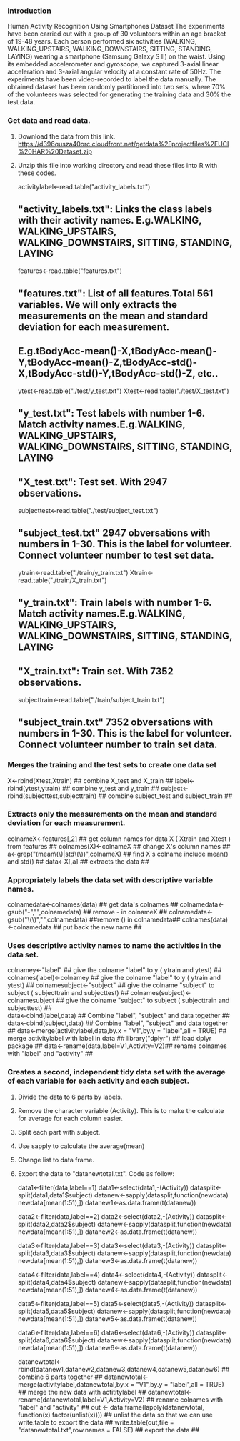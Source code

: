 ### Introduction

Human Activity Recognition Using Smartphones Dataset
The experiments have been carried out with a group of 30 volunteers within an age bracket of 19-48 years. 
Each person performed six activities (WALKING, WALKING_UPSTAIRS, WALKING_DOWNSTAIRS, SITTING, STANDING, LAYING) wearing a smartphone (Samsung Galaxy S II) on the waist. 
Using its embedded accelerometer and gyroscope, we captured 3-axial linear acceleration and 3-axial angular velocity at a constant rate of 50Hz. 
The experiments have been video-recorded to label the data manually. 
The obtained dataset has been randomly partitioned into two sets, where 70% of the volunteers was selected for generating the training data and 30% the test data. 

### Get data and read data.

1. Download the data from this link.
   https://d396qusza40orc.cloudfront.net/getdata%2Fprojectfiles%2FUCI%20HAR%20Dataset.zip

2. Unzip this file into working directory and read these files into R with these codes.
   
   activitylabel<-read.table("activity_labels.txt") 
   ## "activity_labels.txt": Links the class labels with their activity names. E.g.WALKING, WALKING_UPSTAIRS, WALKING_DOWNSTAIRS, SITTING, STANDING, LAYING ##
   
   features<-read.table("features.txt")
   ## "features.txt": List of all features.Total 561 variables. We will only extracts the measurements on the mean and standard deviation for each measurement. ## 
   ## E.g.tBodyAcc-mean()-X,tBodyAcc-mean()-Y,tBodyAcc-mean()-Z,tBodyAcc-std()-X,tBodyAcc-std()-Y,tBodyAcc-std()-Z, etc.. ##
   
   ytest<-read.table("./test/y_test.txt")
   Xtest<-read.table("./test/X_test.txt")
   ## "y_test.txt": Test labels with number 1-6. Match activity names.E.g.WALKING, WALKING_UPSTAIRS, WALKING_DOWNSTAIRS, SITTING, STANDING, LAYING ## 
   ## "X_test.txt": Test set. With 2947 observations.
   
   subjecttest<-read.table("./test/subject_test.txt")
   ## "subject_test.txt" 2947 obversations with numbers in 1-30. This is the label for volunteer. Connect volunteer number to test set data. ##  
   
   ytrain<-read.table("./train/y_train.txt")
   Xtrain<-read.table("./train/X_train.txt")
   ## "y_train.txt": Train labels with number 1-6. Match activity names.E.g.WALKING, WALKING_UPSTAIRS, WALKING_DOWNSTAIRS, SITTING, STANDING, LAYING ## 
   ## "X_train.txt": Train set. With 7352 observations.
   subjecttrain<-read.table("./train/subject_train.txt")
   ## "subject_train.txt"  7352 obversations with numbers in 1-30. This is the label for volunteer. Connect volunteer number to train set data. ## 

### Merges the training and the test sets to create one data set
   
   X<-rbind(Xtest,Xtrain)                   ## combine X_test and X_train ##
   label<-rbind(ytest,ytrain)               ## combine y_test and y_train ##
   subject<-rbind(subjecttest,subjecttrain) ## combine subject_test and subject_train ##

### Extracts only the measurements on the mean and standard deviation for each measurement.

   colnameX<-features[,2]                           ## get column names for data X ( Xtrain and Xtest ) from features ##
   colnames(X)<-colnameX                            ## change X's column names ##   
   a<-grep("(mean\\(\\)|std\\(\\))",colnameX)       ## find X's colname include mean() and std() ## 
   data<-X[,a]                                      ## extracts the data ## 

### Appropriately labels the data set with descriptive variable names.
   
   colnamedata<-colnames(data)           ## get data's colnames ##
   colnamedata<-gsub("-","",colnamedata) ## remove - in colnameX ##
   colnamedata<-gsub("\\(\\)","",colnamedata)  ##remove () in colnamedata##
   colnames(data)<-colnamedata           ## put back the new name ##
   

### Uses descriptive activity names to name the activities in the data set.

   colnamey<-"label"                      ## give the colname "label" to y ( ytrain and ytest) ##
   colnames(label)<-colnamey              ## give the colname "label" to y ( ytrain and ytest) ##
   colnamesubject<-"subject"              ## give the colname "subject" to subject ( subjecttrain and subjecttest) ##
   colnames(subject)<-colnamesubject      ## give the colname "subject" to subject ( subjecttrain and subjecttest) ##   
   data<-cbind(label,data)                ## Combine "label", "subject" and data together ##
   data<-cbind(subject,data)              ## Combine "label", "subject" and data together ##
   data<-merge(activitylabel,data,by.x = "V1",by.y = "label",all = TRUE)  ## merge activitylabel with label in data ##
   library("dplyr")                       ## load dplyr package ## 
   data<-rename(data,label=V1,Activity=V2)## rename colnames with "label" and "activity" ## 

### Creates a second, independent tidy data set with the average of each variable for each activity and each subject. 

1. Divide the data to 6 parts by labels.
2. Remove the character variable (Activity). This is to make the calculate for average for each column easier.    
3. Split each part with subject.
4. Use sapply to calculate the average(mean)
5. Change list to data frame. 
6. Export the data to "datanewtotal.txt". Code as follow:

   data1<-filter(data,label==1)
   data1<-select(data1,-(Activity))
   datasplit<-split(data1,data1$subject)
   datanew<-sapply(datasplit,function(newdata) newdata[mean(1:51),]) 
   datanew1<-as.data.frame(t(datanew))

   data2<-filter(data,label==2)
   data2<-select(data2,-(Activity))
   datasplit<-split(data2,data2$subject)
   datanew<-sapply(datasplit,function(newdata) newdata[mean(1:51),]) 
   datanew2<-as.data.frame(t(datanew))

   data3<-filter(data,label==3)
   data3<-select(data3,-(Activity))
   datasplit<-split(data3,data3$subject)
   datanew<-sapply(datasplit,function(newdata) newdata[mean(1:51),]) 
   datanew3<-as.data.frame(t(datanew))

   data4<-filter(data,label==4)
   data4<-select(data4,-(Activity))
   datasplit<-split(data4,data4$subject)
   datanew<-sapply(datasplit,function(newdata) newdata[mean(1:51),]) 
   datanew4<-as.data.frame(t(datanew))

   data5<-filter(data,label==5)
   data5<-select(data5,-(Activity))
   datasplit<-split(data5,data5$subject)
   datanew<-sapply(datasplit,function(newdata) newdata[mean(1:51),]) 
   datanew5<-as.data.frame(t(datanew))

   data6<-filter(data,label==6)
   data6<-select(data6,-(Activity))
   datasplit<-split(data6,data6$subject)
   datanew<-sapply(datasplit,function(newdata) newdata[mean(1:51),]) 
   datanew6<-as.data.frame(t(datanew))

   datanewtotal<-rbind(datanew1,datanew2,datanew3,datanew4,datanew5,datanew6)              ## combine 6 parts together ##
   datanewtotal<-merge(activitylabel,datanewtotal,by.x = "V1",by.y = "label",all = TRUE)   ## merge the new data with actititylabel ##
   datanewtotal<-rename(datanewtotal,label=V1,Activity=V2)                                 ## rename colnames with "label" and "activity" ## 
   out <- data.frame(lapply(datanewtotal, function(x) factor(unlist(x))))                  ## unlist the data so that we can use write.table to export the data ## 
   write.table(out,file = "datanewtotal.txt",row.names = FALSE)                            ## export the data ##


